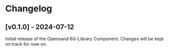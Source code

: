 # Changelog

## [v0.1.0] - 2024-07-12

Initial release of the Opensand   6G-Library Component. Changes will be kept on track for now on.
